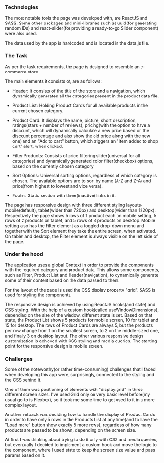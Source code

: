 ### Technologies

The most notable tools the page was developed with, are ReactJS and SASS. Some other packages and mini-libraries such as uuid(for generating random IDs) and react-slider(for providing a ready-to-go Slider component) were also used. 

The data used by the app is hardcoded and is located in the data.js file.

### The Task

As per the task requirements, the page is designed to resemble an e-commerce store. 

The main elements it consists of, are as follows:

- Header: It consists of the title of the store and a navigation, which dynamically generates all the categories present in the product data file. 

- Product List: Holding Product Cards for all available products in the current chosen category.

- Product Card: It displays the name, picture, short description, ratings(stars + number of reviews), pricing(with the option to have a discount, which will dynamically calculate a new price based on the discount percentage and also show the old price along with the new one) and an "Add to cart" button, which triggers an "Item added to shop cart" alert, when clicked. 

- Filter Products: Consists of price filtering slider(universal for all categories) and dynamically generated color filter(checkbox) options, based on the currently chosen category. 

- Sort Options: Universal sorting options, regardless of which category is chosen. The available options are to sort by name (A-Z and Z-A) and price(from highest to lowest and vice versa).

- Footer: Static section with three(inactive) links in it. 

The page has responsive design with three different styling layouts- mobile(default), tablet(wider than 720px) and desktop(wider than 1220px). Respectively the page shows 5 rows of 1 product each on mobile setting, 5 rows of 2 products on tablet, and 5 rows of 3 products on desktop. Mobile setting also has the Filter element as a toggled drop-down menu and together with the Sort element they take the entire screen, when activated. On tablet and desktop, the Filter element is always visible on the left side of the page. 

### Under the hood

The application uses a global Context in order to provide the components with the required category and product data. This allows some components, such as Filter, Product List and Header(navigation), to dynamically generate some of their content based on the data passed to them. 

For the layout of the page is used the CSS display property "grid". SASS is used for styling the components.

The responsive design is achieved by using ReactJS hooks(and state) and CSS styling. With the help of a custom hook(called useWindowDimensions), depending on the size of the window, different state is set. Based on that state, the Product List shows 5 products for mobile screen, 10 for tablet and 15 for desktop. The rows of Product Cards are always 5, but the products per row change from 1 on the smallest screen, to 2 on the middle-sized one, and finally 3 on desktop layout. 
The other various responsive design customization is achieved with CSS styling and media queries. The starting point for the responsive design is mobile screen. 

### Challenges 

Some of the noteworthy(or rather time-consuming) challenges that I faced when developing this app were, surprisingly, connected to the styling and the CSS behind it.

One of them was positioning of elements with "display:grid" in three different screen sizes. I've used Grid only on very basic level before(my usual go-to is Flexbox), so it took me some time to get used to it in a more complex layout.

Another setback was deciding how to handle the display of Product Cards in order to have only 5 rows in the Products List at any time(and to have the "Load more" button show exactly 5 more rows), regardless of how many products are passed to be shown, depending on the screen size. 

At first I was thinking about trying to do it only with CSS and media queries, but eventually I decided to implement a custom hook and move the logic to the component, where I used state to keep the screen size value and pass params based on it. 